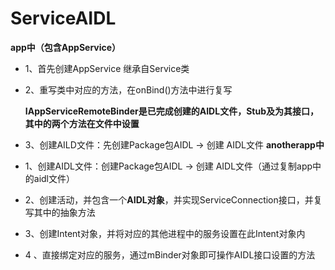  # ServiceAIDL
 **app中（包含AppService）**
* 1、首先创建AppService 继承自Service类
* 2、重写类中对应的方法，在onBind()方法中进行复写

  **IAppServiceRemoteBinder是已完成创建的AIDL文件，Stub及为其接口，其中的两个方法在文件中设置**

* 3、创建AILD文件：先创建Package包AIDL -> 创建 AIDL文件
**anotherapp中**
* 1、创建AIDL文件：创建Package包AIDL -> 创建 AIDL文件（通过复制app中的aidl文件）
* 2、创建活动，并包含一个**AIDL对象**，并实现ServiceConnection接口，并复写其中的抽象方法
* 3、创建Intent对象，并将对应的其他进程中的服务设置在此Intent对象内
* 4 、直接绑定对应的服务，通过mBinder对象即可操作AIDL接口设置的方法

